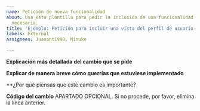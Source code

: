 ```yaml
---
name: Petición de nueva funcionalidad
about: Usa esta plantilla para pedir la inclusión de una funcionalidad que consideras
  necesaria.
title: 'Ejemplo: Petición para incluir una vista del perfil de usuario'
labels: External
assignees: Juanant1998, Minuke

---
```


**Explicación más detallada del cambio que se pide**

**Explicar de manera breve cómo querrías que estuviese implementado**

**¿Por qué piensas que este cambio es importante?

**Código del cambio**
APARTADO OPCIONAL. Si no procede, por favor, elimina la línea anterior.
